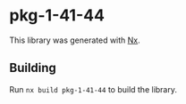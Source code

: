 # pkg-1-41-44

This library was generated with [Nx](https://nx.dev).

## Building

Run `nx build pkg-1-41-44` to build the library.
